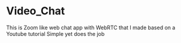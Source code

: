 # Video_Chat
This is Zoom like web  chat app with WebRTC  that I made based on a Youtube tutorial 
Simple yet does the job
